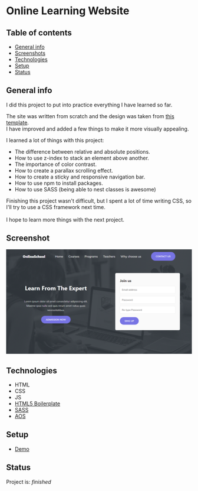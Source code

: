 # Online Learning Website

## Table of contents

- [General info](#general-info)
- [Screenshots](#screenshot)
- [Technologies](#technologies)
- [Setup](#setup)
- [Status](#status)

## General info

I did this project to put into practice everything I have learned so far.

The site was written from scratch and the design was taken from [this template](https://colorlib.com/wp/template/oneschool/). <br> I have improved and added a few things to make it more visually appealing.

I learned a lot of things with this project: <br>
* The difference between relative and absolute positions. <br>
* How to use z-index to stack an element above another. <br>
* The importance of color contrast. <br>
* How to create a parallax scrolling effect. <br>
* How to create a sticky and responsive navigation bar. <br>
* How to use npm to install packages. <br>
* How to use SASS (being able to nest classes is awesome)

Finishing this project wasn't difficult, but I spent a lot of time writing CSS, so I'll try to use a CSS framework next time.
<br>
<br>
I hope to learn more things with the next project.

## Screenshot

![Example screenshot](./img/onlineschool-website-preview.png)

## Technologies

- HTML
- CSS
- JS
- [HTML5 Boilerplate](https://github.com/h5bp/html5-boilerplate)
- [SASS](https://github.com/sass/sass)
- [AOS](https://michalsnik.github.io/aos/)

## Setup

- [Demo](https://youthful-brattain-217b8e.netlify.app/)

## Status

Project is: _finished_
